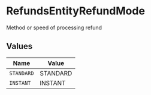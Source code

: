 # RefundsEntityRefundMode

Method or speed of processing refund


## Values

| Name       | Value      |
| ---------- | ---------- |
| `STANDARD` | STANDARD   |
| `INSTANT`  | INSTANT    |